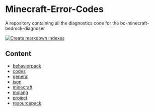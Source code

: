 # Minecraft-Error-Codes

A repository containing all the diagnostics code for the bc-minecraft-bedrock-diagnoser

[![Create markdown indexes](https://github.com/Blockception/Minecraft-Error-Codes/actions/workflows/create-indexes.yml/badge.svg)](https://github.com/Blockception/Minecraft-Error-Codes/actions/workflows/create-indexes.yml)

## Content

- [behaviorpack](./behaviorpack/index.md)
- [codes](./codes/index.md)
- [general](./general/index.md)
- [json](./json/index.md)
- [minecraft](./minecraft/index.md)
- [molang](./molang/index.md)
- [project](./project/index.md)
- [resourcepack](./resourcepack/index.md)
